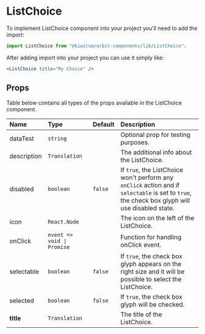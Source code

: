 # ListChoice

To implement ListChoice component into your project you'll need to add the import:

```jsx
import ListChoice from "@kiwicom/orbit-components/lib/ListChoice";
```

After adding import into your project you can use it simply like:

```jsx
<ListChoice title="My Choice" />
```

## Props

Table below contains all types of the props available in the ListChoice component.

| Name        | Type                       | Default | Description                                                                                                                                     |
| :---------- | :------------------------- | :------ | :---------------------------------------------------------------------------------------------------------------------------------------------- |
| dataTest    | `string`                   |         | Optional prop for testing purposes.                                                                                                             |
| description | `Translation`              |         | The additional info about the ListChoice.                                                                                                       |
| disabled    | `boolean`                  | `false` | If `true`, the ListChoice won't perform any `onClick` action and if `selectable` is set to `true`, the check box glyph will use disabled state. |
| icon        | `React.Node`               |         | The icon on the left of the ListChoice.                                                                                                         |
| onClick     | `event => void \| Promise` |         | Function for handling onClick event.                                                                                                            |
| selectable  | `boolean`                  | `false` | If `true`, the check box glyph appears on the right size and it will be possible to select the ListChoice.                                      |
| selected    | `boolean`                  | `false` | If `true`, the check box glyph will be checked.                                                                                                 |
| **title**   | `Translation`              |         | The title of the ListChoice.                                                                                                                    |
